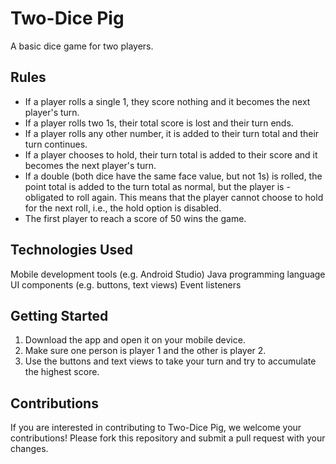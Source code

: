 # Two-Dice Pig
A basic dice game for two players.

## Rules
- If a player rolls a single 1, they score nothing and it becomes the next player's turn.
- If a player rolls two 1s, their total score is lost and their turn ends.
- If a player rolls any other number, it is added to their turn total and their turn continues.
- If a player chooses to hold, their turn total is added to their score and it becomes the next player's turn.
- If a double (both dice have the same face value, but not 1s) is rolled, the point total is added to the turn total as normal, but the player is - obligated to roll again. This means that the player cannot choose to hold for the next roll, i.e., the hold option is disabled.
- The first player to reach a score of 50 wins the game.

## Technologies Used
Mobile development tools (e.g. Android Studio)
Java programming language
UI components (e.g. buttons, text views)
Event listeners
## Getting Started
1. Download the app and open it on your mobile device.
2. Make sure one person is player 1 and the other is player 2.
3. Use the buttons and text views to take your turn and try to accumulate the highest score.
## Contributions
If you are interested in contributing to Two-Dice Pig, we welcome your contributions! Please fork this repository and submit a pull request with your changes.